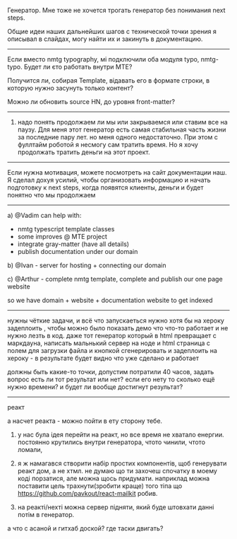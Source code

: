 Генератор. Мне тоже не хочется трогать генератор без понимания next steps.

Общие идеи наших дальнейших шагов с технической точки зрения я описывал в слайдах, могу найти их и закинуть в документацию.


---

Если вместо nmtg typography, мі подключили оба модуля typo, nmtg-typo. Будет ли єто работать внутри MTE?

Получится ли, собирая Template, відавать его в формате строки, в которую нужно засунуть только контент?

Можно ли обновить source HN, до уровня front-matter? 

---

1) надо понять продолжаем ли мы или закрываемся или ставим все на паузу. 
Для меня этот генератор есть самая стабильная часть жизни за последние пару лет.
но меня одного недостаточно. При этом с фуллтайм роботой я несмогу сам тратить время. Но я хочу продолжать тратить деньги на этот проект.


---

Если нужна мотивация, можете посмотреть на сайт документации наш. Я сделал дохуя усилий, чтобы организовать информацию и начать подготовку к next steps, когда появятся клиенты, деньги и будет понятно что мы продолжаем


---

a) @Vadim can help with:
- nmtg typescript template classes
- some improves @ MTE project
- integrate gray-matter (have all details)
- publish documentation under our domain

b) @Ivan - server for hosting + connecting our domain

c) @Arthur - complete nmtg template, complete and publish our one page website

so we have domain + website + documentation website to get indexed



---

нужны чёткие задачи, и всё что  запускаеться нужно хотя бы на хероку задеплоить , чтобы можно было показать демо что что-то работает и не нужно лезть в код. даже тот генератор который в html превращает с маркдауна, написать мальнький сервер на ноде и html страница с полем для загрузки файла и кнопкой сгенерировать и задеплоить на хероку - в результате будет видно что уже сделано и работает

должны быть какие-то точки, допустим потратили 40 часов, задать вопрос есть ли тот результат или нет? если его нету то сколько ещё нужно времени? и будет ли вообще достигнут результат?


----


реакт

а насчет реакта - можно пойти в ету сторону тебе. 
1. у нас була ідея перейти на реакт, но все время не хватало енергии.
постоянно крутились внутри генератора, чтото чинили, чтото ломали,

2. я ж намагався створити набір простих компонентів, щоб генерувати реакт дом, а не хтмл. не думаю що ти захочеш спочатку в моему коді порзатися, але можна щось придумати.
наприклад можна поставити цель трахнути(зробити краще) того тіпа що https://github.com/pavkout/react-mailkit робив.


3. на реакті/нехті можна сервер підняти, який буде штовхати данні потім в генератор.




а что с асаной и гитхаб доской? где таски двигать?
